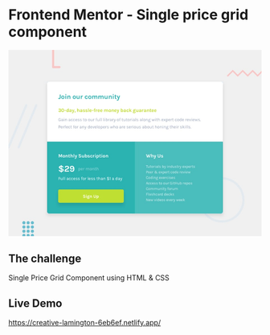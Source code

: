 # Frontend Mentor - Single price grid component

![Design preview for the Single price grid component coding challenge](./design/desktop-preview.jpg)

## The challenge

Single Price Grid Component using HTML & CSS

## Live Demo 

https://creative-lamington-6eb6ef.netlify.app/
